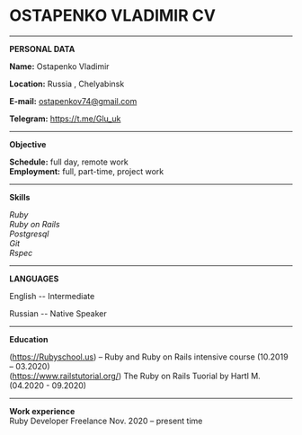 # OSTAPENKO VLADIMIR CV

----------------------- -------------------------
**PERSONAL DATA**

**Name:** Ostapenko Vladimir

**Location:** Russia , Chelyabinsk

**E-mail:** ostapenkov74@gmail.com

**Telegram:** https://t.me/Glu_uk
<br/>
----------------------- -------------------------

**Objective**

**Schedule:** full day, remote work <br/>
**Employment:** full, part-time, project work

-----------------------  -------------------------

**Skills** <br/>

 *Ruby* <br/>
 *Ruby on Rails*<br/>
 *Postgresql*<br/>
 *Git*<br/>
 *Rspec*<br/>

-----------------------  -------------------------

**LANGUAGES**

English -- Intermediate

Russian -- Native Speaker

-----------------------  -------------------------

**Education**

(https://Rubyschool.us) – Ruby and Ruby on Rails intensive course (10.2019 – 03.2020)<br/>
(https://www.railstutorial.org/) The Ruby on Rails Tuorial by Hartl M. (04.2020 - 09.2020)

-----------------------  -------------------------

**Work experience**<br/>
Ruby Developer
Freelance
Nov. 2020 – present time
